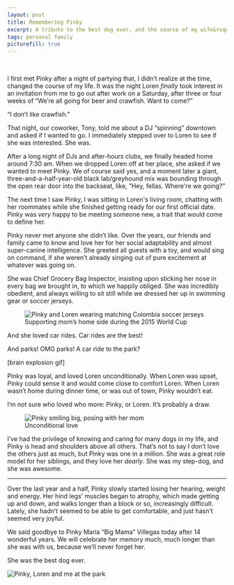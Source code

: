 ```yaml
---
layout: post
title: Remembering Pinky
excerpt: A tribute to the best dog ever, and the source of my wife&rsquo;s greatest joy.
tags: personal family
picturefill: true
---
```


<img alt=""
     src="/images/posts/remembering-pinky-hero.jpg"
     srcset="/images/posts/remembering-pinky-hero-400.jpg 400w, /images/posts/remembering-pinky-hero.jpg 720w"
     sizes="(min-width: 720px) 720px, 100vw">

I first met Pinky after a night of partying that, I didn’t realize at the time, changed the course of my life. It was the night Loren *finally* took interest in an invitation from me to go out after work on a Saturday, after three or four weeks of “We’re all going for beer and crawfish. Want to come?”

“I don’t like crawfish.”

That night, our coworker, Tony, told me about a DJ “spinning” downtown and asked if I wanted to go. I immediately stepped over to Loren to see if she was interested. She was.

After a long night of DJs and after-hours clubs, we finally headed home around 7:30 am. When we dropped Loren off at her place, she asked if we wanted to meet Pinky. We of course said yes, and a moment later a giant, three-and-a-half-year-old black lab/greyhound mix was bounding through the open rear door into the backseat, like, “Hey, fellas. Where're we going?”

The next time I saw Pinky, I was sitting in Loren's living room, chatting with her roommates while she finished getting ready for our first official date. Pinky was *very* happy to be meeting someone new, a trait that would come to define her.

Pinky never met anyone she didn’t like. Over the years, our friends and family came to know and love her for her social adaptability and almost super-canine intelligence. She greeted all guests with a toy, and would sing on command, if she weren’t already singing out of pure excitement at whatever was going on.

She was Chief Grocery Bag Inspector, insisting upon sticking her nose in every bag we brought in, to which we happily obliged. She was incredibly obedient, and always willing to sit still while we dressed her up in swimming gear or soccer jerseys.

<figure>
  <img alt="Pinky and Loren wearing matching Colombia soccer jerseys"
       src="/images/posts/remembering-pinky-good-sport.jpg"
       srcset="/images/posts/remembering-pinky-good-sport-400.jpg 400w, /images/posts/remembering-pinky-good-sport.jpg 720w"
       sizes="(min-width: 720px) 720px, 100vw">
  <figcaption>Supporting mom&rsquo;s home side during the 2015 World Cup</figcaption>
</figure>

And she loved car rides. Car rides are the best!

And parks! OMG parks! A car ride to the park?

[brain explosion gif]

Pinky was loyal, and loved Loren unconditionally. When Loren was upset, Pinky could sense it and would come close to comfort Loren. When Loren wasn’t home during dinner time, or was out of town, Pinky wouldn’t eat.

I’m not sure who loved who more: Pinky, or Loren. It’s probably a draw.

<figure>
  <img alt="Pinky smiling big, posing with her mom"
       src="/images/posts/remembering-pinky-with-momma.jpg"
       srcset="/images/posts/remembering-pinky-with-momma-400.jpg 400w, /images/posts/remembering-pinky-with-momma.jpg 720w"
       sizes="(min-width: 720px) 720px, 100vw">
  <figcaption>Unconditional love</figcaption>
</figure>

I’ve had the privilege of knowing and caring for many dogs in my life, and Pinky is head and shoulders above all others. That’s not to say I don’t love the others just as much, but Pinky was one in a million. She was a great role model for her siblings, and they love her *dearly*. She was my step-dog, and she was awesome.

---

Over the last year and a half, Pinky slowly started losing her hearing, weight and energy. Her hind legs’ muscles began to atrophy, which made getting up and down, and walks longer than a block or so, increasingly difficult. Lately, she hadn’t seemed to be able to get comfortable, and just hasn’t seemed very joyful.

We said goodbye to Pinky Maria “Big Mama” Villegas today after 14 wonderful years. We will celebrate her memory much, much longer than she was with us, because we’ll never forget her.

She was the best dog ever.

<img alt="Pinky, Loren and me at the park"
     src="/images/posts/remembering-pinky-family.jpg"
     srcset="/images/posts/remembering-pinky-family-400.jpg 400w, /images/posts/remembering-pinky-family.jpg 720w"
     sizes="(min-width: 720px) 720px, 100vw">
